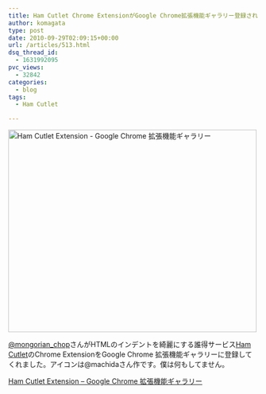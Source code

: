 ```yaml
---
title: Ham Cutlet Chrome ExtensionがGoogle Chrome拡張機能ギャラリー登録されました
author: komagata
type: post
date: 2010-09-29T02:09:15+00:00
url: /articles/513.html
dsq_thread_id:
  - 1631992095
pvc_views:
  - 32842
categories:
  - blog
tags:
  - Ham Cutlet

---
```

<p class="center">
  <a href="https://chrome.google.com/extensions/detail/ncaanpedogldlpcdhcjhnncihedgcndc?hl=ja" title="Ham Cutlet Extension - Google Chrome 拡張機能ギャラリー by komagata, on Flickr"><img src="http://farm5.static.flickr.com/4127/5035153496_3d54c585c8.jpg" width="500" height="407" alt="Ham Cutlet Extension - Google Chrome 拡張機能ギャラリー" /></a>
</p>

[@mongorian_chop][1]さんがHTMLのインデントを綺麗にする誰得サービス[Ham Cutlet][2]のChrome ExtensionをGoogle Chrome 拡張機能ギャラリーに登録してくれました。アイコンは@machidaさん作です。僕は何もしてません。

[Ham Cutlet Extension &#8211; Google Chrome 拡張機能ギャラリー][3]

 [1]: http://twitter.com/mongorian_chop
 [2]: http://hamcutlet.fjord.jp/
 [3]: https://chrome.google.com/extensions/detail/ncaanpedogldlpcdhcjhnncihedgcndc?hl=ja